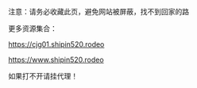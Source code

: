 注意：请务必收藏此页，避免网站被屏蔽，找不到回家的路
<base target="_blank" />


更多资源集合：


https://cjg01.shipin520.rodeo


https://www.shipin520.rodeo


如果打不开请挂代理！
